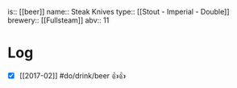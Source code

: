 is:: [[beer]]
name:: Steak Knives
type:: [[Stout - Imperial - Double]]
brewery:: [[Fullsteam]]
abv:: 11

# Log
- [x] [[2017-02]] #do/drink/beer 👍👍
